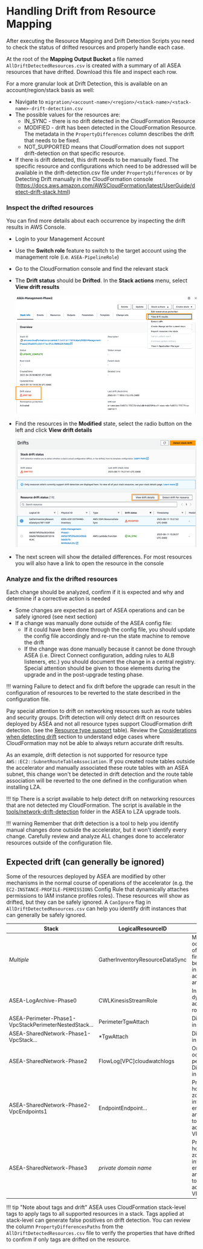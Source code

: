 # Handling Drift from Resource Mapping

After executing the Resource Mapping and Drift Detection Scripts you need to check the status of drifted resources and properly handle each case.

At the root of the **Mapping Output Bucket** a file named `AllDriftDetectedResources.csv` is created with a summary of all ASEA resources that have drifted. Download this file and inspect each row.

For a more granular look at Drift Detection, this is available on an account/region/stack basis as well:

- Navigate to `migration/<account-name>/<region>/<stack-name>/<stack-name>-drift-detection.csv`
- The possible values for the resources are:
    - IN_SYNC - there is no drift detected in the CloudFormation Resource
    - MODIFIED - drift has been detected in the CloudFormation Resource. The metadata in the `PropertyDifferences` column describes the drift that needs to be fixed.
    - NOT_SUPPORTED means that CloudFormation does not support drift-detection on that specific resource.
- If there is drift detected, this drift needs to be manually fixed. The specific resource and configurations which need to be addressed will be available in the drift-detection.csv file under `PropertyDifferences` or by Detecting Drift manually in the CloudFormation console (https://docs.aws.amazon.com/AWSCloudFormation/latest/UserGuide/detect-drift-stack.html)

### Inspect the drifted resources

You can find more details about each occurrence by inspecting the drift results in AWS Console.

- Login to your Management Account
- Use the **Switch role** feature to switch to the target account using the management role (i.e. `ASEA-PipelineRole`)
- Go to the CloudFormation console and find the relevant stack
- The **Drift status** should be **Drifted**. In the **Stack actions** menu, select **View drift results**

  ![stack-drift](../images/stack-drift.png)

- Find the resources in the **Modified** state, select the radio button on the left and click **View drift details**

  ![stack-drift](../images/drifted-resources.png)

- The next screen will show the detailed differences. For most resources you will also have a link to open the resource in the console

### Analyze and fix the drifted resources

Each change should be analyzed, confirm if it is expected and why and determine if a corrective action is needed

- Some changes are expected as part of ASEA operations and can be safely ignored (see next section)
- If a change was manually done outside of the ASEA config file:
    - If it could have been done through the config file, you should update the config file accordingly and re-run the state machine to remove the drift
    - If the change was done manually because it cannot be done through ASEA (i.e. Direct Connect configuration, adding rules to ALB listeners, etc.) you should document the change in a central registry. Special attention should be given to those elements during the upgrade and in the post-upgrade testing phase.

!!! warning
    Failure to detect and fix drift before the upgrade can result in the configuration of resources to be reverted to the state described in the configuration file.

Pay special attention to drift on networking resources such as route tables and security groups. Drift detection will only detect drift on resources deployed by ASEA and not all resource types support CloudFormation drift detection. (see the [Resource type support](https://docs.aws.amazon.com/AWSCloudFormation/latest/UserGuide/resource-import-supported-resources.html) table). Review the [Considerations when detecting drift](https://docs.aws.amazon.com/AWSCloudFormation/latest/UserGuide/using-cfn-stack-drift.html#drift-considerations) section to understand edge cases where CloudFormation may not be able to always return accurate drift results.

As an example, drift detection is not supported for resource type `AWS::EC2::SubnetRouteTableAssociation`. If you created route tables outside the accelerator and manually associated these route tables with an ASEA subnet, this change won't be detected in drift detection and the route table association will be reverted to the one defined in the configuration when installing LZA.

!!! tip
    There is a script available to help detect drift on networking resources that are not detected my CloudFormation. The script is available in the [tools/network-drift-detection](https://github.com/aws-samples/aws-secure-environment-accelerator/tree/main/reference-artifacts/Custom-Scripts/lza-upgrade/tools/network-drift-detection/) folder in the ASEA to LZA upgrade tools.

!!! warning
    Remember that drift detection is a tool to help you identify manual changes done outside the accelerator, but it won't identify every change. Carefully review and analyze ALL changes done to accelerator resources outside of the configuration file.

## Expected drift (can generally be ignored)

Some of the resources deployed by ASEA are modified by other mechanisms in the normal course of operations of the accelerator (e.g. the `EC2-INSTANCE-PROFILE-PERMISSIONS` Config Rule that dynamically attaches permissions to IAM instance profiles roles). These resources will show as drifted, but they can be safely ignored. A `CanIgnore` flag in `AllDriftDetectedResources.csv` can help you identify drift instances that can generally be safely ignored.

| Stack                                                 | LogicalResourceID               | Notes                                                                               |
| ----------------------------------------------------- | ------------------------------- | ----------------------------------------------------------------------------------- |
| _Multiple_                                            | GatherInventoryResourceDataSync | Multiple occurrence of this finding can be reported in multiple accounts and regions |
| ASEA-LogArchive-Phase0                                | CWLKinesisStreamRole            | Inline policy dynamically added to role                                             |
| ASEA-Perimeter-Phase1-VpcStackPerimeterNestedStack... | PerimeterTgwAttach              | Difference in tags                                                                  |
| ASEA-SharedNetwork-Phase1-VpcStack...                 | \*TgwAttach                     | Difference in tags                                                                  |
| ASEA-SharedNetwork-Phase2                             | FlowLog[VPC]cloudwatchlogs      | One occurrence per VPC. Difference in tags                                           |
| ASEA-SharedNetwork-Phase2-VpcEndpoints1               | EndpointEndpoint...             | Private hosted zone for interface endpoints are shared to additional VPCs          |
| ASEA-SharedNetwork-Phase3                             | _private domain name_           | Private hosted zone for interface endpoints are shared to additional VPCs          |


!!! tip "Note about tags and drift"
    ASEA uses CloudFormation stack-level tags to apply tags to all supported resources in a stack. Tags applied at stack-level can generate false positives on drift detection. You can review the column `PropertyDifferencesPaths` from the `AllDriftDetectedResources.csv` file to verify the properties that have drifted to confirm if only tags are drifted on the resource.
